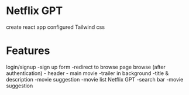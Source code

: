 # Netflix GPT

create react app
configured Tailwind css

# Features

login/signup
    -sign up form
    -redirect to browse page
browse (after authentication)
    - header
    - main movie
        -trailer in background
        -title & description
        -movie suggestion
            -movie list
Netflix GPT 
    -search bar
    -movie suggestion